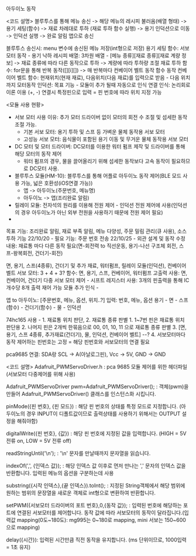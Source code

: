 아두이노 동작

<코드 설명>
블루투스를 통해 메뉴 송신 -> 해당 메뉴의 레시피 불러옴(배열 형태) -> 용기 세팅(함수)
 -> 재료 차례대로 투하 (재료 투하 함수 실행) -> 용기 인덕션으로 이동 -> 인덕션 실행 -> 완료 알림 앱으로 송신
 
블루투스 송신시: menu 변수에 송신된 메뉴 저장(int형으로 저장)
용기 세팅 함수: 서보모터 동작 - 용기 낙하
레시피 배열: 3차원 배열 - [메뉴 종류][재료 종류][재료 계량 정보] -> 재료 종류에 따라 다른 동작으로 투하
                    -> 계량에 따라 투하량 조절
재료 투하 함수: for문을 통해 반복 동작([][i][]) -> 매 반복마다 컨베이어 벨트 동작 함수 동작
컨베이어 벨트 함수: 현재위치(현재 재료), 다음위치(다음 재료)를 입력으로 받음 - 다음 위치까지 모터동작
인덕션: 
목표 기능 - 모듈이 추가 될때 자동으로 인식
연결 인식: 논리회로 이론 이용 (+, -) 연결시 특정핀으로 입력 = 핀 번호에 따라 위치 지정 가능

<모듈 사용 현황>
 - 서보 모터 사용 이유: 추가 모터 드라이버 없이 모터의 회전 수 조절 및 섬세한 동작 조절 가능.
    - 기본 서보 모터: 용기 투하 및 스프 등 가벼운 물체 동작용 서보 모터 
    - 고성능 서보 모터: 음식물이 포함된 용기 이동 및 무거운 물체 동작용 서보 모터
 - DC 모터 및 모터 드라이버: DC모터를 이용한 워터 펌프 제작 및 드라이버를 통해 해당 모터의 동작 제어
    - 워터 펌프의 경우, 물을 끌어올리기 위해 섬세한 동작보다 고속 동작이 필요하므로 DC모터 사용.
 - 블루투스 모듈(HM-10): 블루투스를 통해 어플로 아두이노 동작 제어(BLE 모드 사용 가능, 넓은 호환성(iOS연결 가능))
    - 앱 -> 아두이노(주문번호, 메뉴명)
    - 아두이노 -> 앱(조리완료 알림)
 - 릴레이 모듈: 전자석의 원리를 이용해 전원 제어 - 인덕션 전원 제어에 사용(인덕션의 경우 아두이노가 아닌 외부 전원을 사용하기 때문에 전원 제어 필요)
 - 

목표 기능: 조리완료 알림, 재료 부족 알림, 메뉴 다양성, 주문 밀림 관리(큐 사용), 소스 투하 기능
22/10/20 - 필요 기능: 주문 번호 전송
22/10/25 - 외관 설계 및 동작 수정
    내용: 재료통 마다 다른 동작 필요(면-회전력 to 직선운동, 용기-나선 구조체 회전, 스프-왕복회전, 건더기-회전)

면, 용기, 스프(4종류), 건더기 및 추가 재료, 워터펌프, 릴레이 모듈(인덕션), 컨베이어 벨트
서보 모터: 3 + 4 + 3?
함수: 면, 용기, 스프, 컨베이어, 워터펌프
고출력 사용: 면, 컨베이어, 건더기 
다중 서보 모터 제어 - 시프트 레지스터 사용: 3개의 핀출력을 통해 IC개수당 8개 출력 재어 가능
모듈 추가 인식 - 

앱 to 아두이노: [주문번호, 메뉴, 옵션, 위치..?]
입력: 번호, 메뉴, 옵션
용기 - 면 - 스프(함수) - 건더기(함수) - 물 - 인덕션

74hc165 사용 - 1. 재료통 위치 판단, 2. 재료통 종류 판별
    1. 1~7번 핀은 재료통 위치 판단용
    2. 나머지 핀은 2개씩 한묶음으로 00, 01, 10, 11 으로 재료통 종류 판별
    3. [면, 용기, 스프 4종류, 추가재료(건더기), 물, 인덕션, 컨베이어 벨트] --?
    4. 서보모터마다 동작 제어하는 핀번호는 고정 = 해당 핀번호와 서보모터의 연결 필요

pca9685 연결: SDA랑 SCL -> A(아날로그핀), Vcc -> 5V, GND -> GND

<코드 설명>
Adafruit_PWMServoDriver.h : pca 9685 모듈 제어를 위한 헤더파일(서보모터 다중제어를 위해 사용)

Adafruit_PWMServoDriver pwm=Adafruit_PWMServoDriver(); : 객체(pwm)을 만들어 Adafruit_PWMServoDriver() 클래스를 인스턴스화 시킵니다.

pinMode({핀 번호}, {핀 모드}) : 해당 핀 번호의 상태를 특정 모드로 지정합니다. (아두이노의 경우 INPUT이 디폴트값이므로 출력상태를 사용하기 위해서는 OUTPUT 설정을 해줘야함)

digitalWrite({핀 번호}, {값}) : 해당 핀 번호에 지정된 값을 입력합니다. (HIGH = 5V 전류 on, LOW = 5V 전류 off)

readStringUntil('\n'); : '\n' 문자를 만날때까지 문자열을 읽습니다.

indexOf(',', {인덱스 값}); : 해당 인덱스 값 이후로 먼저 만나는 ',' 문자의 인덱스 값을 반환합니다. 입력된 메뉴의 옵션을 구분하는데 사용

substring({시작 인덱스},{끝 인덱스}).toInt(); : 지정된 String객체에서 해당 범위에 원하는 범위의 문장열을 새로운 객체로 int형으로 변환하여 반환합니다.

setPWM({서보모터 드라이버의 포트 번호},0,{동작 값}); : 입력된 번호에 해당하는 포트에 연결된 서보모터를 제어합니다.
    동작 값에 따라 서보모터의 동작이 달라집니다.(입력값 mapping(0도~180도): mg995는 0~180로 mapping, mini 서보는 150~600으로 mapping)

delay({시간}): 입력된 시간만큼 직전 동작을 유지합니다. (ms 단위이므로, 1000입력 = 1초 유지)
